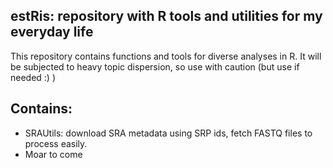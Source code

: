 ## estRis: repository with R tools and utilities for my everyday life
This repository contains functions and tools for diverse analyses in R. It will be subjected to heavy topic dispersion, so use with caution (but use if needed :) )

## Contains:
- SRAUtils: download SRA metadata using SRP ids, fetch FASTQ files to process easily.
- Moar to come
